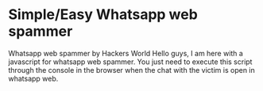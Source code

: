 # Simple/Easy Whatsapp web spammer
Whatsapp web spammer by Hackers World
Hello guys, I am here with a javascript for whatsapp web spammer. You just need to execute this script through the console in the browser when the chat with the victim is open in whatsapp web.
